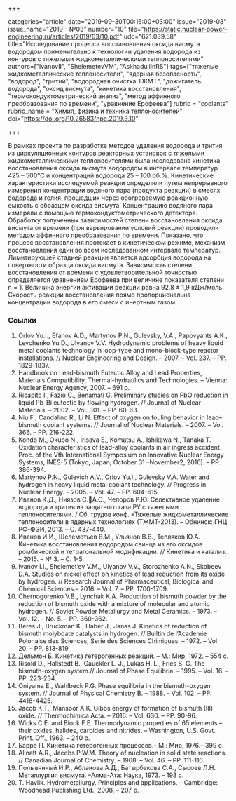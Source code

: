 +++

categories="article"
date="2019-09-30T00:16:00+03:00"
issue="2019-03"
issue_name="2019 - №03"
number="10"
file="https://static.nuclear-power-engineering.ru/articles/2019/03/10.pdf"
udc="621.039.58"
title="Исследование процесса восстановления оксида висмута водородом применительно к технологии удаления водорода из контуров с тяжелыми жидкометаллическими теплоносителями"
authors=["IvanovII", "ShelemetevVM", "AskhadullinRS"]
tags=["тяжелые жидкометаллические теплоносители", "ядерная безопасность", "водород", "тритий", "водородная очистка ТЖМТ", "дожигатель водорода", "оксид висмута", "кинетика восстановления", "термокондуктометрический анализ", "метод аффинного преобразования по времени", "уравнение Ерофеева"]
rubric = "coolants"
rubric_name = "Химия, физика и техника теплоносителей"
doi="https://doi.org/10.26583/npe.2019.3.10"

+++

В рамках проекта по разработке методов удаления водорода и трития из циркуляционных контуров реакторных установок с тяжелыми жидкометаллическими теплоносителями была исследована кинетика восстановления оксида висмута водородом в интервале температур 425 – 500°C и концентраций водорода 25 – 100 об.%. Кинетические характеристики исследуемой реакции определяли путем непрерывного измерения концентрации водяного пара (продукта реакции) в смесях водорода и гелия, прошедших через обогреваемую реакционную емкость с образцом оксида висмута. Концентрацию водяного пара измеряли с помощью термокондуктометрического детектора. Обработку полученных зависимостей степени восстановления оксида висмута от времени (при варьировании условий реакции) проводили методом аффинного преобразования по времени. Показано, что процесс восстановления протекает в кинетическом режиме, механизм восстановления един во всем исследованном интервале температур. Лимитирующей стадией реакции является адсорбция водорода на поверхности образца оксида висмута. Зависимость степени восстановления от времени с удовлетворительной точностью определяется уравнением Ерофеева при величине показателя степени n = 1. Величина энергии активации реакции равна 92,8 ± 1,9 кДж/моль. Скорость реакции восстановления прямо пропорциональна концентрации водорода в его смеси с инертным газом.

### Ссылки

1. Orlov Yu.I., Efanov A.D., Martynov P.N., Gulevsky, V.A., Papovyants A.K., Levchenko Yu.D., Ulyanov V.V. Hydrodynamic problems of heavy liquid metal coolants technology in loop-type and mono-block-type reactor installations. // Nuclear Engineering and Design. – 2007. – Vol. 237. – PP. 1829-1837.
2. Handbook on Lead-bismuth Eutectic Alloy and Lead Properties, Materials Compatibility, Thermal-hydraulics and Technologies. – Vienna: Nuclear Energy Agency, 2007. – 691 p.
3. Ricapito I., Fazio C., Benamati G. Preliminary studies on PbO reduction in liquid Pb-Bi eutectic by flowing hydrogen. // Journal of Nuclear Materials. – 2002. – Vol. 301. – PP. 60-63.
4. Niu F., Candalino R., Li N. Effect of oxygen on fouling behavior in lead–bismuth coolant systems. // Journal of Nuclear Materials. – 2007. – Vol. 366. – PP. 216-222.
5. Kondo M., Okubo N., Irisava E., Komatsu A., Ishikawa N., Tanaka T. Oxidation characteristics of lead-alloy coolants in air ingress accident. Proc. of the Vth International Symposium on Innovative Nuclear Energy Systems, INES-5 (Tokyo, Japan, October 31 –November2, 2016). – PP. 386-394.
6. Martynov P.N., Gulevich A.V., Orlov Yu.I., Gulevsky V.A. Water and hydrogen in heavy liquid metal coolant technology. // Progress in Nuclear Energy. – 2005. – Vol. 47. – PP. 604-615.
7. Иванов К.Д., Ниязов С.А.С., Чепоров Р.Ю. Селективное удаление водорода и трития из защитного газа РУ с тяжелыми теплоносителями. / Сб. трудов конф. «Тяжелые жидкометаллические теплоносители в ядерных технологиях (ТЖМТ-2013). – Обнинск: ГНЦ РФ-ФЭИ, 2013. – С. 437-440.
8. Иванов И.И., Шелеметьев В.М., Ульянов В.В., Тепляков Ю.А. Кинетика восстановления водородом свинца из его оксидов ромбической и тетрагональной модификации. // Кинетика и катализ. – 2015. – № 3. – С. 1-5.
9. Ivanov I.I., Shelemet’ev V.M., Ulyanov V.V., Storozhenko A.N., Skobeev D.A. Studies on nickel effect on kinetics of lead reduction from its oxide by hydrogen. // Research Journal of Pharmaceutical, Biological and Chemical Sciences.– 2016. – Vol. 7. – PP. 1700-1709.
10. Chernogorenko V.B., Lynchak K.A. Production of bismuth powder by the reduction of bismuth oxide with a mixture of molecular and atomic hydrogen. // Soviet Powder Metallurgy and Metal Ceramics. – 1973. – Vol. 12. – No. 5. – PP. 360-362.
11. Beres J., Bruckman K., Haber J., Janas J. Kinetics of reduction of bismuth molybdate catalysts in hydrogen. // Bulltin de l’Academie Polonaise des Sciences, Serie des Sciences Chimiques. – 1972. – Vol. 20. – PP. 813-819.
12. Дельмон Б. Кинетика гетерогенных реакций. – М.: Мир, 1972. – 554 c.
13. Risold D., Hallstedt B., Gauckler L. J., Lukas H. L., Fries S. G. The bismuth-oxygen system.// Journal of Phase Equilibria. – 1995. – Vol. 16. – PP. 223-234.
14. Oniyama E., Wahlbeck P.G. Phase equilibria in the bismuth-oxygen system. // Journal of Physical Chemistry B. – 1988. – Vol. 102. – PP. 4418-4425.
15. Jacob K.T., Mansoor A.K. Gibbs energy of formation of bismuth (III) oxide. // Thermochimica Acta. – 2016. – Vol. 630. – PP. 90-96.
16. Wicks C.E. and Block F.E. Thermodynamic properties of 65 elements – their oxides, halides, carbides and nitrides. – Washington, U.S. Govt. Print. Off., 1963. – 240 p.
17. Барре П. Кинетика гетерогенных процессов.– М.: Мир, 1976.– 399 c.
18. Allnatt A.R., Jacobs P.W.M. Theory of nucleation in solid state reactions. // Canadian Journal of Chemistry. – 1968. – Vol. 46. – PP. 111-116.
19. Полывянный И.Р., Абланова А.Д., Батырбекова С.А., Сысоев Л.Н. Металлургия висмута. –Алма-Ата: Наука, 1973. – 193 с.
20. T. Havlik. Hydrometallurgy. Principles and applications. – Cambridge: Woodhead Publishing Ltd., 2008. – 207 p.